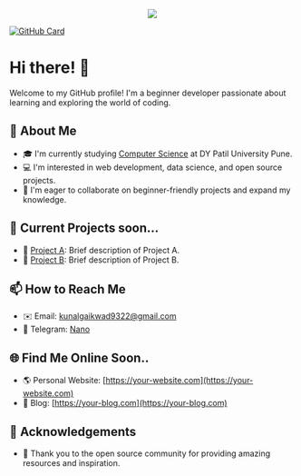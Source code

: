 <!-- Typing Animation -->
<p align="center">
  <img src="https://readme-typing-svg.herokuapp.com?color=DC143C&center=true&lines=Welcome+to+PyroUserBot;Explore+the+world+of+code;Sharing+exciting+projects+and+scripts;Enjoy+your+stay!&width=500&height=180">
</p>



[![GitHub Card](https://github-readme-stats.vercel.app/api?username=PyroUserBot&show_icons=true&theme=dark)](https://github.com/PyroUserBot)


# Hi there! 👋

Welcome to my GitHub profile! I'm a beginner developer passionate about learning and exploring the world of coding.

## 🌱 About Me

- 🎓 I'm currently studying [Computer Science](https://www.example.com) at DY Patil University Pune.
- 💻 I'm interested in web development, data science, and open source projects.
- 🌟 I'm eager to collaborate on beginner-friendly projects and expand my knowledge.

## 🔭 Current Projects soon... 

- 🚀 [Project A](https://github.com/your-project-a): Brief description of Project A.
- 🌟 [Project B](https://github.com/your-project-b): Brief description of Project B.

## 📫 How to Reach Me

- ✉️ Email: kunalgaikwad9322@gmail.com
- 💼 Telegram: [Nano](SexyNano.t.me)

## 🌐 Find Me Online Soon.. 

- 🌎 Personal Website: [https://your-website.com](https://your-website.com)
- 📝 Blog: [https://your-blog.com](https://your-blog.com)

## 🙏 Acknowledgements

- 🎉 Thank you to the open source community for providing amazing resources and inspiration.

